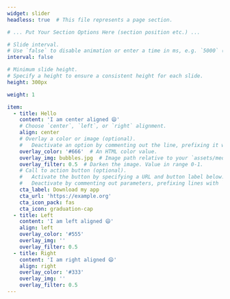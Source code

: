 ```yaml
---
widget: slider
headless: true  # This file represents a page section.

# ... Put Your Section Options Here (section position etc.) ...

# Slide interval.
# Use `false` to disable animation or enter a time in ms, e.g. `5000` (5s).
interval: false

# Minimum slide height.
# Specify a height to ensure a consistent height for each slide.
height: 300px

weight: 1

item:
  - title: Hello
    content: 'I am center aligned 😄'
    # Choose `center`, `left`, or `right` alignment.
    align: center
    # Overlay a color or image (optional).
    #   Deactivate an option by commenting out the line, prefixing it with `#`.
    overlay_color: '#666'  # An HTML color value.
    overlay_img: bubbles.jpg  # Image path relative to your `assets/media/` folder
    overlay_filter: 0.5  # Darken the image. Value in range 0-1.
    # Call to action button (optional).
    #   Activate the button by specifying a URL and button label below.
    #   Deactivate by commenting out parameters, prefixing lines with `#`.
    cta_label: Download my app
    cta_url: 'https://example.org'
    cta_icon_pack: fas
    cta_icon: graduation-cap
  - title: Left
    content: 'I am left aligned 😄'
    align: left
    overlay_color: '#555'
    overlay_img: ''
    overlay_filter: 0.5
  - title: Right
    content: 'I am right aligned 😄'
    align: right
    overlay_color: '#333'
    overlay_img: ''
    overlay_filter: 0.5
---
```

